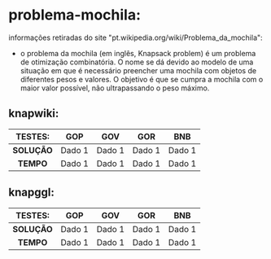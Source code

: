# problema-mochila:

informações retiradas do site "pt.wikipedia.org/wiki/Problema_da_mochila":

- o problema da mochila (em inglês, Knapsack problem) é um problema de otimização combinatória. O nome se dá devido ao modelo de uma situação em que é necessário preencher uma mochila com objetos de diferentes pesos e valores. O objetivo é que se cumpra a mochila com o maior valor possível, não ultrapassando o peso máximo.

## knapwiki:

| TESTES: | GOP | GOV | GOR | BNB |
|:-----------:|-------------|-------------|-------------|-------------|
| **SOLUÇÃO** | Dado 1      | Dado 1      | Dado 1      | Dado 1      |
| **TEMPO**   | Dado 1      | Dado 1      | Dado 1      | Dado 1      |

## knapggl:

| TESTES: | GOP | GOV | GOR | BNB |
|:-----------:|-------------|-------------|-------------|-------------|
| **SOLUÇÃO** | Dado 1      | Dado 1      | Dado 1      | Dado 1      |
| **TEMPO**   | Dado 1      | Dado 1      | Dado 1      | Dado 1      |
